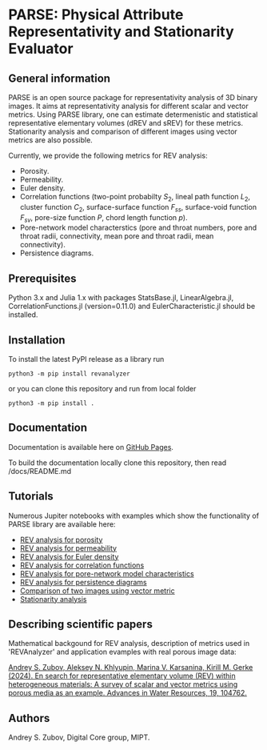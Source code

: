 # PARSE: Physical Attribute Representativity and Stationarity Evaluator

## General information

PARSE is an open source package for representativity analysis of 3D binary images. It aims at representativity analysis for different scalar and vector metrics. Using PARSE library, one can estimate determenistic and statistical representative elementary volumes (dREV and sREV) for these metrics. Stationarity analysis and comparison of different images using vector metrics are also possible.

Currently, we provide the following metrics for REV analysis:
- Porosity.
- Permeability.
- Euler density.
- Correlation functions (two-point probabilty $S_2$, lineal path function $L_2$, cluster function $C_2$, surface-surface function $F_{ss}$, surface-void function  $F_{sv}$, pore-size function $P$,
chord length function $p$).
- Pore-network model characterstics (pore and throat numbers, pore and throat radii, connectivity, mean pore and throat radii, mean connectivity).
- Persistence diagrams.

## Prerequisites

Python 3.x and Julia 1.x with packages StatsBase.jl, LinearAlgebra.jl, CorrelationFunctions.jl (version=0.11.0)
and EulerCharacteristic.jl should be installed.

## Installation

To install the latest PyPI release as a library run

```
python3 -m pip install revanalyzer
```

or you can clone this repository and run from local folder

```
python3 -m pip install .
```

## Documentation
	
Documentation is available here on
[GitHub Pages](https://fatimp.github.io/REVAnalyzer/index.html).

To build the documentation locally clone this repository, then read /docs/README.md

## Tutorials

Numerous Jupiter notebooks with examples which show the functionality of PARSE library are available here:
-  [REV analysis for porosity](https://github.com/fatimp/REVAnalyzer/blob/main/examples/REV_porosity.ipynb)
-  [REV analysis for permeability](https://github.com/fatimp/REVAnalyzer/blob/main/examples/REV_permeability.ipynb)
-  [REV analysis for Euler density](https://github.com/fatimp/REVAnalyzer/blob/main/examples/REV_Euler.ipynb)
-  [REV analysis for correlation functions](https://github.com/fatimp/REVAnalyzer/blob/main/examples/REV_CF.ipynb)
-  [REV analysis for pore-network model characteristics](https://github.com/fatimp/REVAnalyzer/blob/main/examples/REV_PNM_characteristics.ipynb)
-  [REV analysis for persistence diagrams](https://github.com/fatimp/REVAnalyzer/blob/main/examples/REV_PD.ipynb)
-  [Comparison of two images using vector metric](https://github.com/fatimp/REVAnalyzer/blob/main/examples/image_compare.ipynb)
-  [Stationarity analysis](https://github.com/fatimp/REVAnalyzer/blob/main/examples/stationarity_analysis.ipynb)

## Describing scientific papers

Mathematical backgound for REV analysis, description of metrics used in 'REVAnalyzer' and application evamples with real 
porous image data:

[Andrey S. Zubov, Aleksey N. Khlyupin, Marina V. Karsanina, Kirill M. Gerke (2024). En search for representative elementary volume (REV) within heterogeneous materials: A survey of scalar and vector metrics using porous media as an example. Advances in Water Resources, 19, 104762.](https://www.sciencedirect.com/science/article/abs/pii/S0309170824001490)

## Authors

Andrey S. Zubov, Digital Core group, MIPT.
